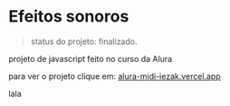 # Efeitos sonoros

> status do projeto: finalizado.

projeto de javascript feito no curso da Alura

para ver o projeto clique em: <a href = 'https://alura-midi-iezak.vercel.app'>
  alura-midi-iezak.vercel.app</a>
  
lala